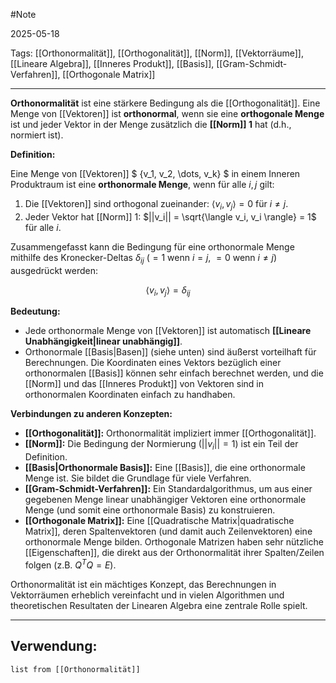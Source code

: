 #Note

2025-05-18

Tags: [[Orthonormalität]], [[Orthogonalität]], [[Norm]], [[Vektorräume]], [[Lineare Algebra]], [[Inneres Produkt]], [[Basis]], [[Gram-Schmidt-Verfahren]], [[Orthogonale Matrix]]

---

**Orthonormalität** ist eine stärkere Bedingung als die [[Orthogonalität]]. Eine Menge von [[Vektoren]] ist **orthonormal**, wenn sie eine **orthogonale Menge** ist und jeder Vektor in der Menge zusätzlich die **[[Norm]] 1** hat (d.h., normiert ist).

**Definition:**

Eine Menge von [[Vektoren]] $ \{v_1, v_2, \dots, v_k\} $ in einem Inneren Produktraum ist eine **orthonormale Menge**, wenn für alle $i, j$ gilt:

1.  Die [[Vektoren]] sind orthogonal zueinander: $\langle v_i, v_j \rangle = 0$ für $i \neq j$.
2.  Jeder Vektor hat [[Norm]] 1: $||v_i|| = \sqrt{\langle v_i, v_i \rangle} = 1$ für alle $i$.

Zusammengefasst kann die Bedingung für eine orthonormale Menge mithilfe des Kronecker-Deltas $\delta_{ij}$ ($=1$ wenn $i=j$, $=0$ wenn $i \neq j$) ausgedrückt werden:

$$ \langle v_i, v_j \rangle = \delta_{ij} $$

**Bedeutung:**

* Jede orthonormale Menge von [[Vektoren]] ist automatisch **[[Lineare Unabhängigkeit|linear unabhängig]]**.
* Orthonormale [[Basis|Basen]] (siehe unten) sind äußerst vorteilhaft für Berechnungen. Die Koordinaten eines Vektors bezüglich einer orthonormalen [[Basis]] können sehr einfach berechnet werden, und die [[Norm]] und das [[Inneres Produkt]] von Vektoren sind in orthonormalen Koordinaten einfach zu handhaben.

**Verbindungen zu anderen Konzepten:**

* **[[Orthogonalität]]:** Orthonormalität impliziert immer [[Orthogonalität]].
* **[[Norm]]:** Die Bedingung der Normierung ($||v_i||=1$) ist ein Teil der Definition.
* **[[Basis|Orthonormale Basis]]:** Eine [[Basis]], die eine orthonormale Menge ist. Sie bildet die Grundlage für viele Verfahren.
* **[[Gram-Schmidt-Verfahren]]:** Ein Standardalgorithmus, um aus einer gegebenen Menge linear unabhängiger Vektoren eine orthonormale Menge (und somit eine orthonormale Basis) zu konstruieren.
* **[[Orthogonale Matrix]]:** Eine [[Quadratische Matrix|quadratische Matrix]], deren Spaltenvektoren (und damit auch Zeilenvektoren) eine orthonormale Menge bilden. Orthogonale Matrizen haben sehr nützliche [[Eigenschaften]], die direkt aus der Orthonormalität ihrer Spalten/Zeilen folgen (z.B. $Q^T Q = E$).

Orthonormalität ist ein mächtiges Konzept, das Berechnungen in Vektorräumen erheblich vereinfacht und in vielen Algorithmen und theoretischen Resultaten der Linearen Algebra eine zentrale Rolle spielt.

---

## Verwendung:

```dataview
list from [[Orthonormalität]]
```